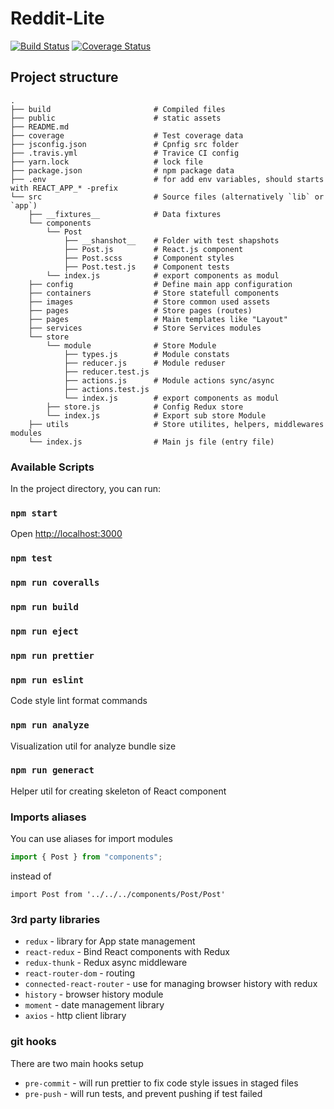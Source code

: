 Reddit-Lite
==============
[![Build Status](https://travis-ci.org/frayeralex/reddit-lite.svg?branch=master)](https://travis-ci.org/frayeralex/reddit-lite)
[![Coverage Status](https://coveralls.io/repos/github/frayeralex/reddit-lite/badge.svg?branch=master)](https://coveralls.io/github/frayeralex/reddit-lite?branch=master)
## Project structure

    .
    ├── build                       # Compiled files
    ├── public                      # static assets
    ├── README.md                 
    ├── coverage                    # Test coverage data
    ├── jsconfig.json               # Cpnfig src folder
    ├── .travis.yml                 # Travice CI config
    ├── yarn.lock                   # lock file
    ├── package.json                # npm package data
    ├── .env                        # for add env variables, should starts with REACT_APP_* -prefix
    └── src                         # Source files (alternatively `lib` or `app`)
        ├── __fixtures__            # Data fixtures
        └── components
            └── Post
                ├── __shanshot__    # Folder with test shapshots
                ├── Post.js         # React.js component
                ├── Post.scss       # Component styles
                ├── Post.test.js    # Component tests
            └── index.js            # export components as modul
        ├── config                  # Define main app configuration
        ├── containers              # Store statefull components
        ├── images                  # Store common used assets
        ├── pages                   # Store pages (routes) 
        ├── pages                   # Main templates like "Layout"
        ├── services                # Store Services modules
        └── store                   
            └── module              # Store Module
                ├── types.js        # Module constats
                ├── reducer.js      # Module reduser
                ├── reducer.test.js     
                ├── actions.js      # Module actions sync/async
                ├── actions.test.js 
                └── index.js        # export components as modul
            ├── store.js            # Config Redux store
            └── index.js            # Export sub store Module
        ├── utils                   # Store utilites, helpers, middlewares modules
        └── index.js                # Main js file (entry file)

### Available Scripts

In the project directory, you can run:

### `npm start` 
Open [http://localhost:3000](http://localhost:3000) 

### `npm test`
### `npm run coveralls`
### `npm run build`
### `npm run eject`

### `npm run prettier`
### `npm run eslint`
Code style lint format commands

### `npm run analyze`
Visualization util for analyze bundle size

### `npm run generact`
Helper util for creating skeleton of React component

### Imports aliases

You can use aliases for import modules
```javascript
import { Post } from "components";
```
instead of 
```jsinjade
import Post from '../../../components/Post/Post'
```

### 3rd party libraries

- `redux` - library for App state management
- `react-redux` - Bind React components with Redux 
- `redux-thunk` - Redux async middleware
- `react-router-dom` - routing
- `connected-react-router` - use for managing browser history with redux
- `history` - browser history module
- `moment` - date management library
- `axios` - http client library

### git hooks

There are two main hooks setup
- `pre-commit` - will run prettier to fix code style issues in staged files
- `pre-push` - will run tests, and prevent pushing if test failed
